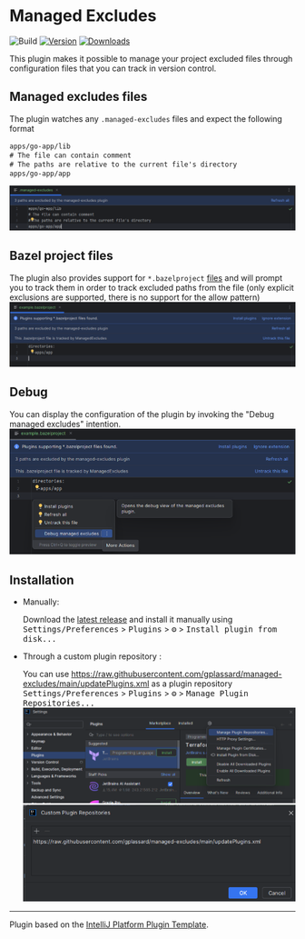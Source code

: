 # Managed Excludes

![Build](https://github.com/gplassard/managed-excludes/workflows/Build/badge.svg)
[![Version](https://img.shields.io/jetbrains/plugin/v/PLUGIN_ID.svg)](https://plugins.jetbrains.com/plugin/PLUGIN_ID)
[![Downloads](https://img.shields.io/jetbrains/plugin/d/PLUGIN_ID.svg)](https://plugins.jetbrains.com/plugin/PLUGIN_ID)

<!-- Plugin description -->
This plugin makes it possible to manage your project excluded files through configuration files that you can track in version control.

## Managed excludes files

The plugin watches any `.managed-excludes` files and expect the following format
```
apps/go-app/lib
# The file can contain comment
# The paths are relative to the current file's directory 
apps/go-app/app
```
![managed-excludes](./docs/managed-excludes.png)

## Bazel project files

The plugin also provides support for `*.bazelproject` [files](https://ij.bazel.build/docs/project-views.html) and will prompt you to track them in order to track excluded paths from the file
(only explicit exclusions are supported, there is no support for the allow pattern)
![bazelproject](./docs/bazelproject.png)

## Debug

You can display the configuration of the plugin by invoking the "Debug managed excludes" intention. 
![debug](./docs/debug-intention.png)

<!-- Plugin description end -->

## Installation
- Manually:

  Download the [latest release](https://github.com/gplassard/managed-excludes/releases/latest) and install it manually using
  <kbd>Settings/Preferences</kbd> > <kbd>Plugins</kbd> > <kbd>⚙️</kbd> > <kbd>Install plugin from disk...</kbd>

- Through a custom plugin repository :
  
  You can use https://raw.githubusercontent.com/gplassard/managed-excludes/main/updatePlugins.xml as a plugin repository
  <kbd>Settings/Preferences</kbd> > <kbd>Plugins</kbd> > <kbd>⚙️</kbd> > <kbd>Manage Plugin Repositories...</kbd>
  ![manage repositories](./docs/manage-repositories.png)
  ![add custom repository](./docs/custom-repository.png)

---
Plugin based on the [IntelliJ Platform Plugin Template][template].

[template]: https://github.com/JetBrains/intellij-platform-plugin-template
